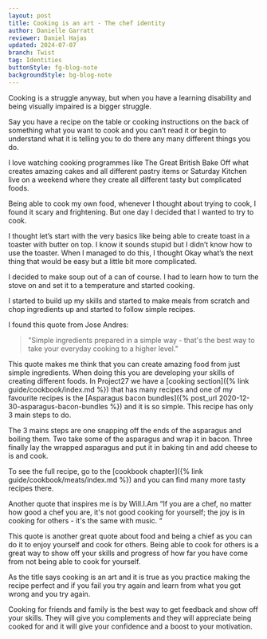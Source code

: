 ```yaml
---
layout: post
title: Cooking is an art - The chef identity
author: Danielle Garratt
reviewer: Daniel Hajas
updated: 2024-07-07
branch: Twist
tag: Identities
buttonStyle: fg-blog-note
backgroundStyle: bg-blog-note
---
```


Cooking is a struggle anyway, but when you have a learning disability and being visually impaired is a bigger struggle. 
<!-- excerpt-end -->

Say you have a recipe on the table or cooking instructions on the back of something what you want to cook and you can’t read it or begin to understand what it is telling you to do there any many different things you do. 

I love watching cooking programmes like The Great British Bake Off what creates amazing cakes and all different pastry items or Saturday Kitchen live on a weekend where they create all different tasty but complicated foods. 

Being able to cook my own food, whenever I thought about trying to cook, I found it scary and frightening. But one day I decided that I wanted to try to cook. 

I thought let’s start with the very basics like being able to create toast in a toaster with butter on top. I know it sounds stupid but I didn’t know how to use the toaster. When I managed to do this, I thought Okay what’s the next thing that would be easy but a little bit more complicated. 

I decided to make soup out of a can of course. I had to learn how to turn the stove on and set it to a temperature and started cooking.

I started to build up my skills and started to make meals from scratch and chop ingredients up and started to follow simple recipes.

I found this quote from Jose Andres:

> "Simple ingredients prepared in a simple way - that's the best way to take your everyday cooking to a higher level."

This quote makes me think that you can create amazing food from just simple ingredients. When doing this you are developing your skills of creating different foods. 
In Project27 we have a [cooking section]({% link guide/cookbook/index.md %}) that has many recipes and one of my favourite recipes is the [Asparagus bacon bundles]({% post_url 2020-12-30-asparagus-bacon-bundles %}) and it is so simple. This recipe has only 3 main steps to do. 

The 3 mains steps are one snapping off the ends of the asparagus and boiling them. Two take some of the asparagus and wrap it in bacon. Three finally lay the wrapped asparagus and put it in baking tin and add cheese to is and cook. 

To see the full recipe, go to the [cookbook chapter]({% link guide/cookbook/meats/index.md %}) and you can find many more tasty recipes there. 

Another quote that inspires me is by Will.I.Am  “If you are a chef, no matter how good a chef you are, it's not good cooking for yourself; the joy is in cooking for others - it's the same with music. “

This quote is another great quote about food and being a chief as you can do it to enjoy yourself and cook for others. Being able to cook for others is a great way to show off your skills and progress of how far you have come from not being able to cook for yourself. 

As the title says cooking is an art and it is true as you practice making the recipe perfect and if you fail you try again and learn from what you got wrong and you try again. 

Cooking for friends and family is the best way to get feedback and show off your skills. They will give you complements and they will appreciate being cooked for and it will give your confidence and a boost to your motivation. 
